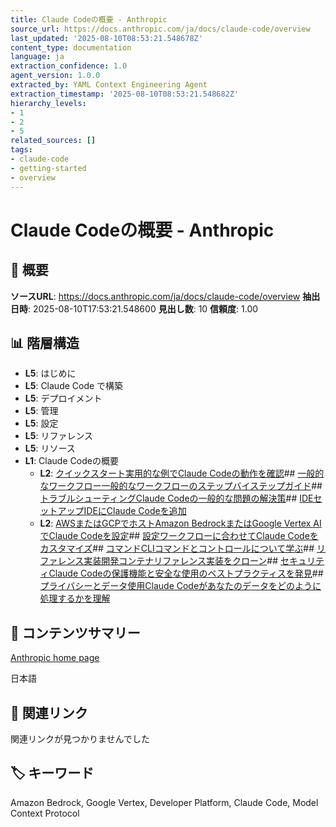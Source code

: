 ```yaml
---
title: Claude Codeの概要 - Anthropic
source_url: https://docs.anthropic.com/ja/docs/claude-code/overview
last_updated: '2025-08-10T08:53:21.548678Z'
content_type: documentation
language: ja
extraction_confidence: 1.0
agent_version: 1.0.0
extracted_by: YAML Context Engineering Agent
extraction_timestamp: '2025-08-10T08:53:21.548682Z'
hierarchy_levels:
- 1
- 2
- 5
related_sources: []
tags:
- claude-code
- getting-started
- overview
---
```


# Claude Codeの概要 - Anthropic

## 📌 概要

**ソースURL**: https://docs.anthropic.com/ja/docs/claude-code/overview
**抽出日時**: 2025-08-10T17:53:21.548600
**見出し数**: 10
**信頼度**: 1.00

## 📊 階層構造

- **L5**: はじめに
- **L5**: Claude Code で構築
- **L5**: デプロイメント
- **L5**: 管理
- **L5**: 設定
- **L5**: リファレンス
- **L5**: リソース
- **L1**: Claude Codeの概要
  - **L2**: [クイックスタート実用的な例でClaude Codeの動作を確認](/ja/docs/claude-code/quickstart)## [一般的なワークフロー一般的なワークフローのステップバイステップガイド](/ja/docs/claude-code/common-workflows)## [トラブルシューティングClaude Codeの一般的な問題の解決策](/ja/docs/claude-code/troubleshooting)## [IDEセットアップIDEにClaude Codeを追加](/ja/docs/claude-code/ide-integrations)
  - **L2**: [AWSまたはGCPでホストAmazon BedrockまたはGoogle Vertex AIでClaude Codeを設定](/ja/docs/claude-code/third-party-integrations)## [設定ワークフローに合わせてClaude Codeをカスタマイズ](/ja/docs/claude-code/settings)## [コマンドCLIコマンドとコントロールについて学ぶ](/ja/docs/claude-code/cli-reference)## [リファレンス実装開発コンテナリファレンス実装をクローン](https://github.com/anthropics/claude-code/tree/main/.devcontainer)## [セキュリティClaude Codeの保護機能と安全な使用のベストプラクティスを発見](/ja/docs/claude-code/security)## [プライバシーとデータ使用Claude Codeがあなたのデータをどのように処理するかを理解](/ja/docs/claude-code/data-usage)

## 📝 コンテンツサマリー

[Anthropic home page](/)

日本語

## 🔗 関連リンク

関連リンクが見つかりませんでした

## 🏷️ キーワード

Amazon Bedrock, Google Vertex, Developer Platform, Claude Code, Model Context Protocol
